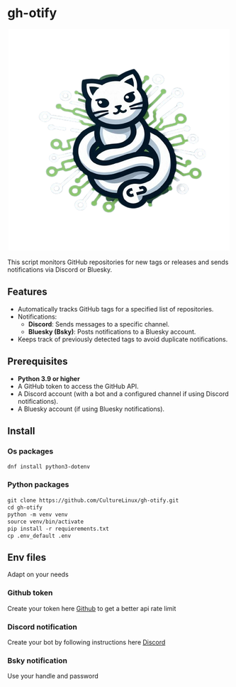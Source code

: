 # gh-otify

<p align="center">
  <img src="https://github.com/CultureLinux/gh-otify/blob/develop/images/gh-otify.png" alt="gh-otify"/>
</p>

This script monitors GitHub repositories for new tags or releases and sends notifications via Discord or Bluesky.

## Features

- Automatically tracks GitHub tags for a specified list of repositories.
- Notifications:
  - **Discord**: Sends messages to a specific channel.
  - **Bluesky (Bsky)**: Posts notifications to a Bluesky account.
- Keeps track of previously detected tags to avoid duplicate notifications.

## Prerequisites

- **Python 3.9 or higher**
- A GitHub token to access the GitHub API.
- A Discord account (with a bot and a configured channel if using Discord notifications).
- A Bluesky account (if using Bluesky notifications).

## Install 
### Os packages
    dnf install python3-dotenv
### Python packages
    git clone https://github.com/CultureLinux/gh-otify.git
    cd gh-otify
    python -m venv venv
    source venv/bin/activate
    pip install -r requierements.txt
    cp .env_default .env

## Env files

Adapt on your needs

### Github token
Create your token here [Github](https://github.com/settings/tokens) to get a better api rate limit

### Discord notification
Create your bot by following instructions here [Discord](https://docs.discordbotstudio.org/setting-up-dbs/finding-your-bot-token)

### Bsky notification
Use your handle and password

